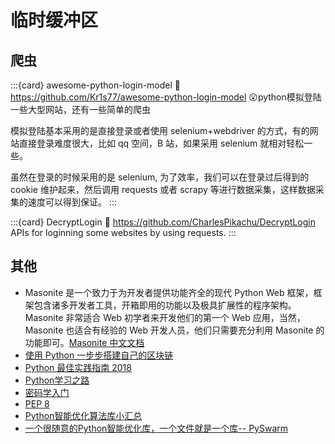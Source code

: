 # 临时缓冲区

## 爬虫

:::{card} awesome-python-login-model
:link: https://github.com/Kr1s77/awesome-python-login-model
😮python模拟登陆一些大型网站，还有一些简单的爬虫

模拟登陆基本采用的是直接登录或者使用 selenium+webdriver 的方式，有的网站直接登录难度很大，比如 qq 空间，B 站，如果采用 selenium 就相对轻松一些。

虽然在登录的时候采用的是 selenium, 为了效率，我们可以在登录过后得到的 cookie 维护起来，然后调用 requests 或者 scrapy 等进行数据采集，这样数据采集的速度可以得到保证。
:::

:::{card} DecryptLogin
:link: https://github.com/CharlesPikachu/DecryptLogin
APIs for loginning some websites by using requests.
:::

## 其他

- Masonite 是一个致力于为开发者提供功能齐全的现代 Python Web 框架，框架包含诸多开发者工具，开箱即用的功能以及极具扩展性的程序架构。 Masonite 非常适合 Web 初学者来开发他们的第一个 Web 应用，当然， Masonite 也适合有经验的 Web 开发人员，他们只需要充分利用 Masonite 的功能即可。[Masonite 中文文档](https://learnku.com/docs/masonite/2.3)
- [使用 Python 一步步搭建自己的区块链](https://learnku.com/python/t/22970/build-your-own-block-chain-step-by-step-with-python)
- [Python 最佳实践指南 2018](https://learnku.com/docs/python-guide/2018)
- [Python学习之路](https://learnku.com/docs/python-learning)
- [密码学入门](https://learnku.com/docs/cryptography)
- [PEP 8](https://learnku.com/docs/styleofcode/PEP_8/7084)
- [Python智能优化算法库小汇总](https://zhuanlan.zhihu.com/p/181588957)
- [一个很随意的Python智能优化库，一个文件就是一个库-- PySwarm](https://zhuanlan.zhihu.com/p/298444738)
